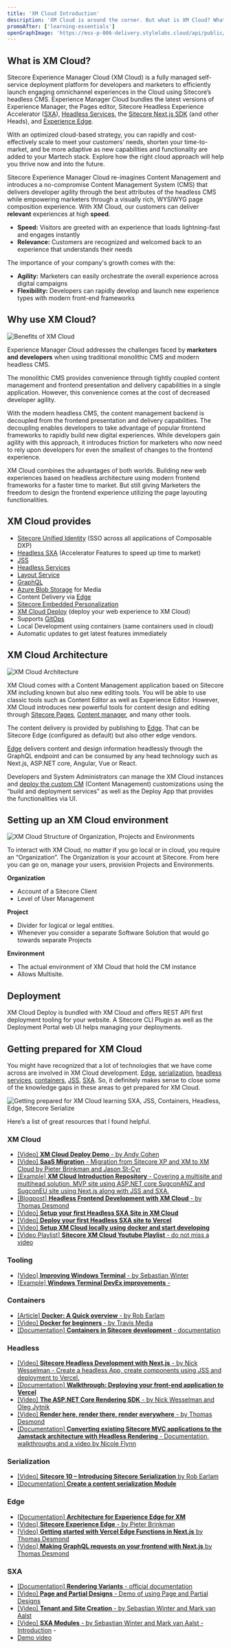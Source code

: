 ```yaml
---
title: 'XM Cloud Introduction'
description: 'XM Cloud is around the corner. But what is XM Cloud? What does it include? And how can you prepare for it?'
promoAfter: ['learning-essentials']
openGraphImage: 'https://mss-p-006-delivery.stylelabs.cloud/api/public/content/1915549492604a64864578fe51d2a597?v=244f9e64'
---
```


## What is XM Cloud?

Sitecore Experience Manager Cloud (XM Cloud) is a fully managed self-service deployment platform for developers and marketers to efficiently launch engaging omnichannel experiences in the Cloud using Sitecore’s headless CMS. Experience Manager Cloud bundles the latest versions of Experience Manager, the Pages editor, Sitecore Headless Experience Accelerator ([SXA](https://doc.sitecore.com/xmc/en/developers/xm-cloud/using-sxa-for-xm-cloud-development.html)), [Headless Services](https://doc.sitecore.com/xmc/en/developers/xm-cloud/sitecore-headless-services.html), the [Sitecore Next.js SDK](https://doc.sitecore.com/xmc/en/developers/xm-cloud/sitecore-javascript-rendering-sdk--jss--for-next-js.html) (and other Heads), and [Experience Edge](https://doc.sitecore.com/xmc/en/developers/xm-cloud/sitecore-experience-edge-for-xm.html).

With an optimized cloud-based strategy, you can rapidly and cost-effectively scale to meet your customers’ needs, shorten your time-to-market, and be more adaptive as new capabilities and functionality are added to your Martech stack. Explore how the right cloud approach will help you thrive now and into the future.

Sitecore Experience Manager Cloud re-imagines Content Management and introduces a no-compromise Content Management System (CMS) that delivers developer agility through the best attributes of the headless CMS while empowering marketers through a visually rich, WYSIWYG page composition experience. With XM Cloud, our customers can deliver **relevant** experiences at high **speed**.

- **Speed:** Visitors are greeted with an experience that loads lightning-fast and engages instantly
- **Relevance:** Customers are recognized and welcomed back to an experience that understands their needs

The importance of your company's growth comes with the:

- **Agility:** Marketers can easily orchestrate the overall experience across digital campaigns
- **Flexibility:** Developers can rapidly develop and launch new experience types with modern front-end frameworks

## Why use XM Cloud?

![Benefits of XM Cloud](https://mss-p-006-delivery.stylelabs.cloud/api/public/content/1915549492604a64864578fe51d2a597?v=244f9e64)

Experience Manager Cloud addresses the challenges faced by **marketers and developers** when using traditional monolithic CMS and modern headless CMS.

The monolithic CMS provides convenience through tightly coupled content management and frontend presentation and delivery capabilities in a single application. However, this convenience comes at the cost of decreased developer agility.

With the modern headless CMS, the content management backend is decoupled from the frontend presentation and delivery capabilities. The decoupling enables developers to take advantage of popular frontend frameworks to rapidly build new digital experiences. While developers gain agility with this approach, it introduces friction for marketers who now need to rely upon developers for even the smallest of changes to the frontend experience.

XM Cloud combines the advantages of both worlds. Building new web experiences based on headless architecture using modern frontend frameworks for a faster time to market. But still giving Marketers the freedom to design the frontend experience utilizing the page layouting functionalities.

## XM Cloud provides

- [Sitecore Unified Identity](https://doc.sitecore.com/portal/en/developers/sitecore-cloud-portal/single-sign-on--sso-.html) (SSO across all applications of Composable DXP)
- [Headless SXA](https://doc.sitecore.com/xmc/en/developers/xm-cloud/using-sxa-for-xm-cloud-development.html) (Accelerator Features to speed up time to market)
- [JSS](https://doc.sitecore.com/xmc/en/developers/xm-cloud/sitecore-javascript-rendering-sdks--jss-.html)
- [Headless Services](https://doc.sitecore.com/xmc/en/developers/xm-cloud/sitecore-headless-services.html)
- [Layout Service](https://doc.sitecore.com/xmc/en/developers/xm-cloud/layout-service.html)
- [GraphQL](https://doc.sitecore.com/xmc/en/developers/xm-cloud/graphql.html)
- [Azure Blob Storage](https://docs.microsoft.com/en-us/azure/storage/blobs/storage-blobs-overview) for Media
- Content Delivery via [Edge](https://doc.sitecore.com/xmc/en/developers/xm-cloud/sitecore-experience-edge-for-xm.html)
- [Sitecore Embedded Personalization](https://doc.sitecore.com/xmc/en/users/xm-cloud/personalize-digital-experiences.html)
- [XM Cloud Deploy](https://doc.sitecore.com/xmc/en/developers/xm-cloud/deploying-xm-cloud.html) (deploy your web experience to XM Cloud)
- Supports [GitOps](https://www.weave.works/technologies/gitops/)
- Local Development using containers (same containers used in cloud)
- Automatic updates to get latest features immediately

## XM Cloud Architecture

![XM Cloud Architecture](https://mss-p-006-delivery.stylelabs.cloud/api/public/content/542ccf865a8344daaa92e1c364ee8dd1?v=522329fa)

XM Cloud comes with a Content Management application based on Sitecore XM including known but also new editing tools. You will be able to use classic tools such as Content Editor as well as Experience Editor. However, XM Cloud introduces new powerful tools for content design and editing through [Sitecore Pages](https://doc.sitecore.com/xmc/en/users/xm-cloud/the-pages-editor.html), [Content manager](https://doc.sitecore.com/xmc/en/users/xm-cloud/content.html), and many other tools.

The content delivery is provided by publishing to [Edge](https://doc.sitecore.com/xmc/en/developers/xm-cloud/sitecore-experience-edge-for-xm.html). That can be Sitecore Edge (configured as default) but also other edge vendors.

[Edge](https://doc.sitecore.com/xmc/en/developers/xm-cloud/sitecore-experience-edge-for-xm.html) delivers content and design information headlessly through the GraphQL endpoint and can be consumed by any head technology such as Next.js, ASP.NET core, Angular, Vue or React.

Developers and System Administrators can manage the XM Cloud instances and [deploy the custom CM](https://doc.sitecore.com/xmc/en/developers/xm-cloud/deploying-xm-cloud.html) (Content Management) customizations using the “build and deployment services” as well as the Deploy App that provides the functionalities via UI.

## Setting up an XM Cloud environment

![XM Cloud Structure of Organization, Projects and Environments](https://mss-p-006-delivery.stylelabs.cloud/api/public/content/542586d7b8e145838fc7dfe0afd19bfa?v=7e6faa5e)

To interact with XM Cloud, no matter if you go local or in cloud, you require an “Organization”. The Organization is your account at Sitecore. From here you can go on, manage your users, provision Projects and Environments.

**Organization**

- Account of a Sitecore Client
- Level of User Management

**Project**

- Divider for logical or legal entities.
- Whenever you consider a separate Software Solution that would go towards separate Projects

**Environment**

- The actual environment of XM Cloud that hold the CM instance
- Allows Multisite.

## Deployment

XM Cloud Deploy is bundled with XM Cloud and offers REST API first deployment tooling for your website. A Sitecore CLI Plugin as well as the Deployment Portal web UI helps managing your deployments.

## Getting prepared for XM Cloud

You might have recognized that a lot of technologies that we have come across are involved in XM Cloud development. [Edge](https://doc.sitecore.com/xmc/en/developers/xm-cloud/sitecore-experience-edge-for-xm.html), [serialization](https://doc.sitecore.com/xmc/en/developers/xm-cloud/sitecore-content-serialization.html), [headless services](https://doc.sitecore.com/xmc/en/developers/xm-cloud/sitecore-headless-services.html), [containers](https://doc.sitecore.com/xmc/en/developers/xm-cloud/walkthrough--setting-up-your-full-stack-xm-cloud-local-development-environment.html), [JSS](https://doc.sitecore.com/xmc/en/developers/xm-cloud/sitecore-javascript-rendering-sdks--jss-.html), [SXA](https://doc.sitecore.com/xmc/en/developers/xm-cloud/using-sxa-for-xm-cloud-development.html). So, it definitely makes sense to close some of the knowledge gaps in these areas to get prepared for XM Cloud.

![Getting prepared for XM Cloud learning SXA, JSS, Containers, Headless, Edge, Sitecore Serialize](https://mss-p-006-delivery.stylelabs.cloud/api/public/content/d2ba91e41cd846f19bc6ba8b8f6d29fe?v=0a1eb452)

Here’s a list of great resources that I found helpful.

### XM Cloud

- [[Video] **XM Cloud Deploy Demo** -
  by Andy Cohen](https://www.youtube.com/watch?v=a23g2TRUvOI)
- [[Video] **SaaS Migration** - Migration from Sitecore XP and XM to XM Cloud by Pieter Brinkman and Jason St-Cyr](https://www.youtube.com/watch?v=ZTjk5t9dfRQ)
- [[Example] **XM Cloud Introduction Repository** - Covering a multisite and multihead solution. MVP site using ASP.NET core SugconANZ and SugconEU site using Next.js along with JSS and SXA.](https://github.com/Sitecore/XM-Cloud-Introduction)
- [[Blogpost] **Headless Frontend Development with XM Cloud** - by Thomas Desmond](https://thetombomb.com/posts/frontend-development-xm-cloud)
- [[Video] **Setup your first Headless SXA Site in XM Cloud**](https://www.youtube.com/watch?v=zot3G52F2ts)
- [[Video] **Deploy your first Headless SXA site to Vercel**](https://www.youtube.com/watch?v=0UpihW2QxaQ)
- [[Video] **Setup XM Cloud locally using docker and start developing**](https://www.youtube.com/watch?v=sVLM1g3Xi-U)
- [[Video Playlist] **Sitecore XM Cloud Youtube Playlist** - do not miss a video](https://www.youtube.com/playlist?list=PL1jJVFm_lGnzqYagW1UahIBeqTIYSBQMc)

### Tooling

- [[Video] **Improving Windows Terminal** -
  by Sebastian Winter](https://www.youtube.com/watch?v=pO7k3_p1Uq4)
- [[Example] **Windows Terminal DevEx improvements** -](https://github.com/Sitecore/Windows-Terminal-DevEx-improvements)

### Containers

- [[Article] **Docker: A Quick overview** - by Rob Earlam](https://www.sitecore.com/knowledge-center/getting-started/docker-a-quick-overview)
- [[Video] **Docker for beginners** - by Travis Media](https://www.youtube.com/watch?v=3c-iBn73dDE)
- [[Documentation] **Containers in Sitecore development** -
  documentation](https://doc.sitecore.com/xmc/en/developers/xm-cloud/walkthrough--setting-up-your-full-stack-xm-cloud-local-development-environment.html)

### Headless

- [[Video] **Sitecore Headless Development with Next.js** - by Nick Wesselman - Create a headless App, create components using JSS and deployment to Vercel.](https://www.youtube.com/watch?v=ugPy7BjH0H0)
- [[Documentation] **Walkthrough: Deploying your front-end application to Vercel**](https://doc.sitecore.com/xmc/en/developers/xm-cloud/walkthrough--deploying-your-front-end-application-to-vercel.html)
- [[Video] **The ASP.NET Core Rendering SDK** - by Nick Wesselman and Oleg Jytnik](https://www.youtube.com/watch?v=FYyYpmODiBY)
- [[Video] **Render here, render there, render everywhere** - by Thomas Desmond](https://www.youtube.com/watch?v=zu8qpbtNasg)
- [[Documentation] **Converting existing Sitecore MVC applications to the Jamstack architecture with Headless Rendering** -
  Documentation, walkthroughs and a video by Nicole Flynn](https://doc.sitecore.com/xp/en/developers/hd/200/sitecore-headless-development/converting-existing-sitecore-mvc-applications-to-the-jamstack-architecture-with-headless-rendering.html)

### Serialization

- [[Video] **Sitecore 10 – Introducing Sitecore Serialization** by Rob Earlam](https://www.youtube.com/watch?v=CzQbwvKX1Cc)
- [[Documentation] **Create a content serialization Module**](https://doc.sitecore.com/xmc/en/developers/xm-cloud/create-a-sitecore-content-serialization-module.html)

### Edge

- [[Documentation] **Architecture for Experience Edge for XM**](https://doc.sitecore.com/xmc/en/developers/xm-cloud/the-architecture-of-sitecore-experience-edge-for-xm.html)
- [[Video] **Sitecore Experience Edge** - by Pieter Brinkman](https://www.youtube.com/watch?v=_xw-02PZQTE)
- [[Video] **Getting started with Vercel Edge Functions in Next.js** by Thomas Desmond](https://www.youtube.com/watch?v=nt4FYgJRbTc)
- [[Video] **Making GraphQL requests on your frontend with Next.js** by Thomas Desmond](https://www.youtube.com/watch?v=F3BWdFXEJPk)

### SXA

- [[Documentation] **Rendering Variants** - official documentation](https://doc.sitecore.com/xmc/en/developers/xm-cloud/create-a-rendering-variant.html)
- [[Video] **Page and Partial Designs** - Demo of using Page and Partial Designs](https://www.youtube.com/watch?v=0LqngaF5i1U)
- [[Video] **Tenant and Site Creation** - by Sebastian Winter and Mark van Aalst](https://www.youtube.com/watch?v=Od8B1tG1ivs)
- [[Video] **SXA Modules** - by Sebastian Winter and Mark van Aalst - Introduction](https://www.youtube.com/watch?v=usLWZHiWGZI) -
- [Demo video](https://www.youtube.com/watch?v=A4NiQzZ-yJo)

